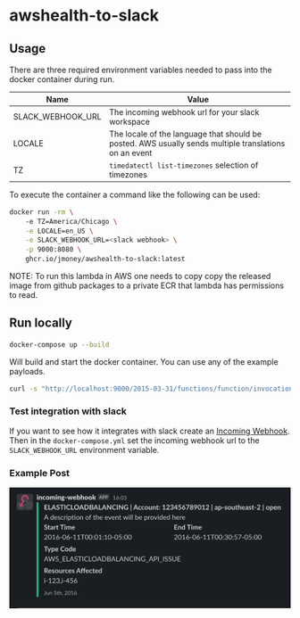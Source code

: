 # awshealth-to-slack

## Usage

There are three required environment variables needed to pass into the docker container during run.

| Name              | Value                                                                                                 |
| ------------------| ----------------------------------------------------------------------------------------------------- |
| SLACK_WEBHOOK_URL | The incoming webhook url for your slack workspace                                                     |
| LOCALE            | The locale of the language that should be posted. AWS usually sends multiple translations on an event |
| TZ                | `timedatectl list-timezones` selection of timezones                                                   |

To execute the container a command like the following can be used:

```bash
docker run -rm \ 
    -e TZ=America/Chicago \
    -e LOCALE=en_US \
    -e SLACK_WEBHOOK_URL=<slack webhook> \
    -p 9000:8080 \
    ghcr.io/jmoney/awshealth-to-slack:latest
```

NOTE: To run this lambda in AWS one needs to copy copy the released image from github packages to a private ECR that lambda has permissions to read.

## Run locally

```bash
docker-compose up --build
```

Will build and start the docker container.  You can use any of the example payloads.

```bash
curl -s "http://localhost:9000/2015-03-31/functions/function/invocations" -d @samples/example_ELB.json | jq . 
```

### Test integration with slack

If you want to see how it integrates with slack create an [Incoming Webhook](https://api.slack.com/messaging/webhooks).  Then in the `docker-compose.yml` set the incoming webhook url to the `SLACK_WEBHOOK_URL` environment variable.

### Example Post

![AWSHealth_Slack](./docs/imgs/AwsHealth_Slack.png)
